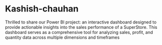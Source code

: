 # Kashish-chauhan
Thrilled to share our Power BI project: an interactive dashboard designed to provide actionable insights into the sales performance of a SuperStore. This dashboard serves as a comprehensive tool for analyzing sales, profit, and quantity data across multiple dimensions and timeframes
